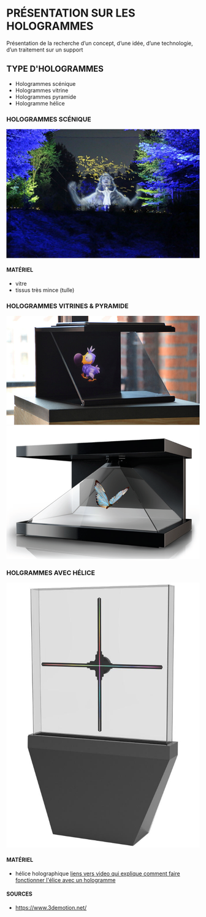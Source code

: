 # PRÉSENTATION SUR LES HOLOGRAMMES
Présentation de la recherche d’un concept, d’une idée, d’une technologie, d’un traitement sur un support

## TYPE D'HOLOGRAMMES
* Hologrammes scénique
* Hologrammes vitrine
* Hologrammes pyramide
* Hologramme hélice


### HOLOGRAMMES SCÉNIQUE
![image scénique 01](assets/images/hologramme_scenique_01.jpg)
#### MATÉRIEL
* vitre
* tissus très mince (tulle)
### HOLOGRAMMES VITRINES & PYRAMIDE
![image vitrine 01](assets/images/hologramme_vitrine_01.jpg)
![image pyramide 01](assets/images/hologramme_pyramide_01.png)
### HOLGRAMMES AVEC HÉLICE
![image hélice 01](assets/images/hologramme_elice_01.jpg)
#### MATÉRIEL
* hélice holographique
[liens vers video qui explique comment faire fonctionner l'élice avec un hologramme](https://www.youtube.com/watch?v=1Qrm0Y9UhVA)




#### SOURCES
* https://www.3demotion.net/
